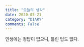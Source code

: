 ```yaml
---
title: "오늘의 생각"
date: 2020-05-21
category: "DIARY"
comments: False
---
```


  
  
인생에는 정답이 없으니, 틀린 답도 없다.
  
  

